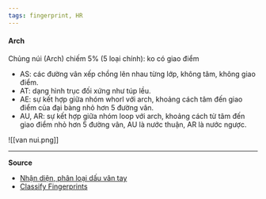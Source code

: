 ```yaml
---
tags: fingerprint, HR
---
```


#### Arch
Chủng núi (Arch) chiếm 5% (5 loại chính): ko có giao điểm
-   AS: các đường vân xếp chồng lên nhau từng lớp, không tâm, không giao điểm.
-   AT: dạng hình trục đối xứng như túp lều.
-   AE: sự kết hợp giữa nhóm whorl với arch, khoảng cách tâm đến giao điểm của đại bàng nhỏ hơn 5 đường vân.
-   AU, AR: sự kết hợp giữa nhóm loop với arch, khoảng cách từ tâm đến giao điểm nhỏ hơn 5 đường vân, AU là nước thuận, AR là nước ngược.

![[van nui.png]]

---

**Source**
- [Nhận diện, phân loại dấu vân tay](https://lindanga.com/nhan-dien-phan-loai-dau-van-tay/)
- [Classify Fingerprints](https://www.youtube.com/watch?v=D-vJ7jylkf8)
